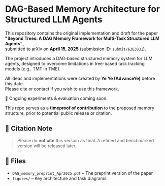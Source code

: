 # DAG-Based Memory Architecture for Structured LLM Agents

This repository contains the original implementation and draft for the paper  
**"Beyond Trees: A DAG Memory Framework for Multi-Task Structured LLM Agents"**,  
submitted to arXiv on **April 15, 2025** (submission ID: `submit/6363031`).

The project introduces a DAG-based structured memory system for LLM agents, designed to overcome limitations in tree-based task tracking models (e.g., TMT in TME).  

All ideas and implementations were created by **Ye Ye (AdvanceYe)** before this date.  
Please cite or contact if you wish to use this framework.

🚧 Ongoing experiments & evaluation coming soon.

This repo serves as a **timeproof of contribution** to the proposed memory structure, prior to potential public release or citation.

## 🚫 Citation Note

> Please do **not cite** this version as final. A refined and benchmarked version will be released later.

## 📂 Files

- `DAG_memory_preprint_Apr2025.pdf` – The preprint version of the paper
- `figures/` – Key architecture and task diagrams
